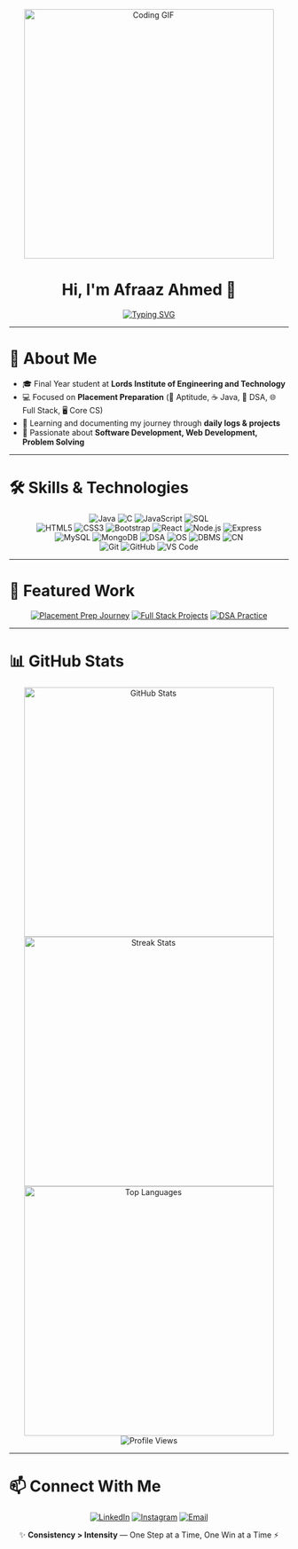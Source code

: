 <div align="center">
  <img src="https://media.giphy.com/media/3o7abB06u9bNzA8lu8/giphy.gif" width="450" alt="Coding GIF" />
</div>
<h1 align="center">Hi, I'm Afraaz Ahmed 👋</h1>

<!-- Typing Animated Intro -->
<div align="center">
  <a href="https://git.io/typing-svg">
    <img src="https://readme-typing-svg.demolab.com?font=Inter&weight=600&size=28&duration=3000&pause=700&color=4F46E5&center=true&vCenter=true&width=700&lines=Aspiring+Software+Engineer;Full+Stack+Developer;DSA+Enthusiast;Turning+Ideas+into+Code;Building+Path+to+Placement" alt="Typing SVG" />
  </a>
</div>

---

# 🚀 About Me

- 🎓 Final Year student at **Lords Institute of Engineering and Technology**  
- 💻 Focused on **Placement Preparation** (📐 Aptitude, ☕ Java, 🧩 DSA, 🌐 Full Stack, 🖥️ Core CS)  
- 🌱 Learning and documenting my journey through **daily logs & projects**  
- 📌 Passionate about **Software Development, Web Development, Problem Solving**

---

# 🛠️ Skills & Technologies
<p align="center">
<img src="https://img.shields.io/badge/Java-ED8B00?style=for-the-badge&logo=openjdk&logoColor=white" alt="Java" />
<img src="https://img.shields.io/badge/C-00599C?style=for-the-badge&logo=c&logoColor=white" alt="C" />
<img src="https://img.shields.io/badge/JavaScript-F7DF1E?style=for-the-badge&logo=javascript&logoColor=black" alt="JavaScript" />
<img src="https://img.shields.io/badge/SQL-4479A1?style=for-the-badge&logo=mysql&logoColor=white" alt="SQL" />
<br/>
<img src="https://img.shields.io/badge/HTML5-E34F26?style=for-the-badge&logo=html5&logoColor=white" alt="HTML5" />
<img src="https://img.shields.io/badge/CSS3-1572B6?style=for-the-badge&logo=css3&logoColor=white" alt="CSS3" />
<img src="https://img.shields.io/badge/Bootstrap-7952B3?style=for-the-badge&logo=bootstrap&logoColor=white" alt="Bootstrap" />
<img src="https://img.shields.io/badge/React-20232A?style=for-the-badge&logo=react&logoColor=61DAFB" alt="React" />
<img src="https://img.shields.io/badge/Node.js-43853D?style=for-the-badge&logo=node.js&logoColor=white" alt="Node.js" />
<img src="https://img.shields.io/badge/Express-000000?style=for-the-badge&logo=express&logoColor=white" alt="Express" />
<br/>
<img src="https://img.shields.io/badge/MySQL-4479A1?style=for-the-badge&logo=mysql&logoColor=white" alt="MySQL" />
<img src="https://img.shields.io/badge/MongoDB-4EA94B?style=for-the-badge&logo=mongodb&logoColor=white" alt="MongoDB" />
<img src="https://img.shields.io/badge/DSA-0EA5E9?style=for-the-badge" alt="DSA" />
<img src="https://img.shields.io/badge/Operating_Systems-9333EA?style=for-the-badge" alt="OS" />
<img src="https://img.shields.io/badge/DBMS-FF6F61?style=for-the-badge" alt="DBMS" />
<img src="https://img.shields.io/badge/Computer_Networks-FFB400?style=for-the-badge" alt="CN" />
<br/>
<img src="https://img.shields.io/badge/Git-F05032?style=for-the-badge&logo=git&logoColor=white" alt="Git" />
<img src="https://img.shields.io/badge/GitHub-181717?style=for-the-badge&logo=github&logoColor=white" alt="GitHub" />
<img src="https://img.shields.io/badge/VS_Code-007ACC?style=for-the-badge&logo=visual-studio-code&logoColor=white" alt="VS Code" />
</p>

---

# 📂 Featured Work
<p align="center">
<a href="https://github.com/afraaz24/Placement-Prep-Journey"><img src="https://img.shields.io/badge/Placement_Prep-Journey-blue?style=for-the-badge&logo=github&logoColor=white" alt="Placement Prep Journey" /></a>
<a href="#"><img src="https://img.shields.io/badge/Full_Stack-Projects-green?style=for-the-badge&logo=github&logoColor=white" alt="Full Stack Projects" /></a>
<a href="#"><img src="https://img.shields.io/badge/DSA-Practice-orange?style=for-the-badge&logo=github&logoColor=white" alt="DSA Practice" /></a>
</p>

---

# 📊 GitHub Stats
<div align="center">
  <img src="https://github-readme-stats.vercel.app/api?username=afraaz24&show_icons=true&theme=radical&count_private=true&hide_title=false" alt="GitHub Stats" width="450" />
  <img src="https://github-readme-streak-stats.herokuapp.com/?user=afraaz24&theme=radical" alt="Streak Stats" width="450" />
  <img src="https://github-readme-stats.vercel.app/api/top-langs/?username=afraaz24&layout=compact&theme=radical&hide_title=false" alt="Top Languages" width="450" />
  <br/>
  <img src="https://visitor-badge.laobi.icu/badge?page_id=afraaz24" alt="Profile Views" />
</div>

---

# 📫 Connect With Me
<p align="center">
<a href="https://www.linkedin.com/in/mohammed-afraaz-ahmed/"><img src="https://img.shields.io/badge/LinkedIn-0077B5?style=for-the-badge&logo=linkedin&logoColor=white" alt="LinkedIn" /></a>
<a href="https://www.instagram.com/mohammed_afraaz_ahmed/"><img src="https://img.shields.io/badge/Instagram-E4405F?style=for-the-badge&logo=instagram&logoColor=white" alt="Instagram" /></a>
<a href="mailto:afraaza74@gmail.com"><img src="https://img.shields.io/badge/Email-DB4437?style=for-the-badge&logo=gmail&logoColor=white" alt="Email" /></a>
</p>

<p align="center">✨ <b>Consistency &gt; Intensity</b> — One Step at a Time, One Win at a Time ⚡</p>
